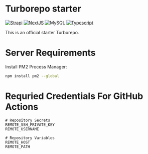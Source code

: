 # Turborepo starter

[![Strapi](https://img.shields.io/badge/strapi-%232E7EEA.svg?style=for-the-badge&logo=strapi&logoColor=white)](https://strapi.io/)
[![NextJS](https://img.shields.io/badge/Next-black?style=for-the-badge&logo=next.js&logoColor=white)](https://nextjs.org/)
![MySQL](https://img.shields.io/badge/mysql-white.svg?style=for-the-badge&logo=mysql&logoColor=blue)
[![Typescript](https://img.shields.io/badge/typescript-%23007ACC.svg?style=for-the-badge&logo=typescript&logoColor=white)](https://www.typescriptlang.org/)

This is an official starter Turborepo.

# Server Requirements

Install PM2 Process Manager:

```bash
npm install pm2 --global
```

# Requried Credentials For GitHub Actions

```.env
# Repository Secrets
REMOTE_SSH_PRIVATE_KEY
REMOTE_USERNAME

# Repository Variables
REMOTE_HOST
REMOTE_PATH
```
